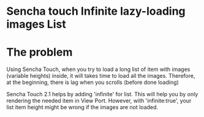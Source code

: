 Sencha touch Infinite lazy-loading images List  
================

The problem
================
Using Sencha Touch, when you try to load a long list of item with images (variable heights) inside,
it will takes time to load all the images. Therefore, at the beginning, there is lag when you scrolls
(before done loading)

Sencha Touch 2.1 helps by adding 'infinite' for list. This will help you by only rendering the needed
item in View Port. However, with 'infinite:true', your list item height might be wrong if the images
are not loaded.
